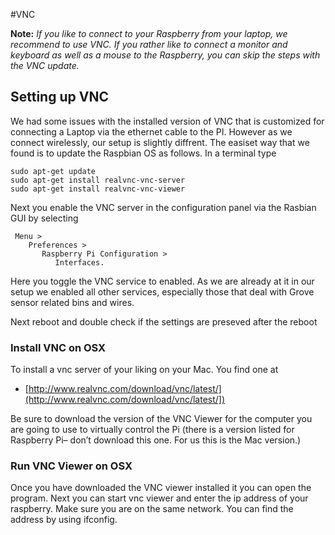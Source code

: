 #VNC


**Note:** *If you like to connect to your Raspberry from your laptop, we recommend to use VNC. If you rather like to connect a monitor and keyboard as well as a mouse to the Raspberry, you can skip the steps with the VNC update.*



## Setting up VNC

We had some issues with the installed version of VNC that is customized for connecting a Laptop via the ethernet cable to the PI. However as we connect wirelessly, our setup is slightly diffrent. The easiset way that we found is to update the Raspbian OS as follows. In a terminal type


	sudo apt-get update
	sudo apt-get install realvnc-vnc-server 
	sudo apt-get install realvnc-vnc-viewer

Next you enable the VNC server in the configuration panel via the Rasbian GUI by selecting

	 Menu > 
	    Preferences > 
	       Raspberry Pi Configuration > 
	          Interfaces.

Here you toggle the VNC service to enabled. As we are already at it in our setup we enabled all other services, especially those that deal with Grove sensor related bins and wires.

Next reboot and double check if the settings are preseved after the reboot

### Install VNC on OSX



To install a vnc server of your liking on your Mac. You find one at

* [http://www.realvnc.com/download/vnc/latest/](http://www.realvnc.com/download/vnc/latest/])

Be sure to download the version of the VNC Viewer for the computer you are going to use to virtually control the Pi (there is a version listed for Raspberry Pi– don’t download this one. For us this is the Mac version.)

### Run VNC Viewer on OSX

Once you have downloaded the VNC viewer installed it you can open the program. Next you can start vnc viewer and enter the ip address of your raspberry. Make sure you are on the same network. You can find the address by using ifconfig. 

	

